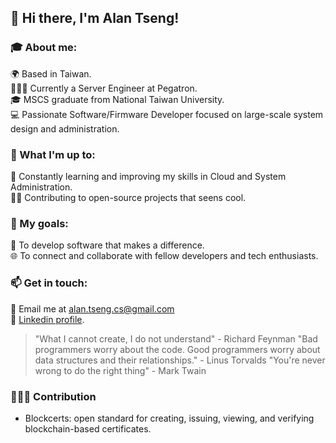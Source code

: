 ## 👋 Hi there, I'm Alan Tseng!

### 🎓 About me:

🌍 Based in Taiwan.<br/>
🧑🏻‍💻 Currently a Server Engineer at Pegatron.<br/>
🎓 MSCS graduate from National Taiwan University.<br/>
💻 Passionate Software/Firmware Developer focused on large-scale system design and administration.<br/>

### 🌱 What I'm up to:

📖 Constantly learning and improving my skills in Cloud and System Administration.<br/>
🙌🏻 Contributing to open-source projects that seens cool.<br/>

### 🎯 My goals:
🌟 To develop software that makes a difference.<br/>
🌐 To connect and collaborate with fellow developers and tech enthusiasts.<br/>

### 📫 Get in touch:
📧 Email me at alan.tseng.cs@gmail.com<br/>
🔗 [Linkedin profile](https://www.linkedin.com/in/alanhc316/).<br/>

> "What I cannot create, I do not understand" - Richard Feynman
> "Bad programmers worry about the code. Good programmers worry about data structures and their relationships." - Linus Torvalds
> "You're never wrong to do the right thing" - Mark Twain

### 🧑🏻‍💻 Contribution
- Blockcerts: open standard for creating, issuing, viewing, and verifying blockchain-based certificates.<br/>
